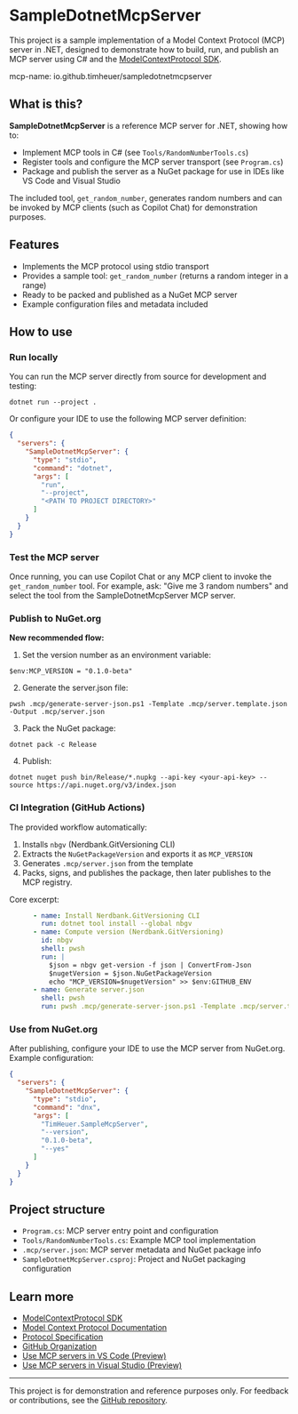 
# SampleDotnetMcpServer

This project is a sample implementation of a Model Context Protocol (MCP) server in .NET, designed to demonstrate how to build, run, and publish an MCP server using C# and the [ModelContextProtocol SDK](https://www.nuget.org/packages/ModelContextProtocol).

mcp-name: io.github.timheuer/sampledotnetmcpserver

## What is this?


**SampleDotnetMcpServer** is a reference MCP server for .NET, showing how to:

- Implement MCP tools in C# (see `Tools/RandomNumberTools.cs`)
- Register tools and configure the MCP server transport (see `Program.cs`)
- Package and publish the server as a NuGet package for use in IDEs like VS Code and Visual Studio

The included tool, `get_random_number`, generates random numbers and can be invoked by MCP clients (such as Copilot Chat) for demonstration purposes.

## Features

- Implements the MCP protocol using stdio transport
- Provides a sample tool: `get_random_number` (returns a random integer in a range)
- Ready to be packed and published as a NuGet MCP server
- Example configuration files and metadata included

## How to use

### Run locally

You can run the MCP server directly from source for development and testing:

```shell
dotnet run --project .
```

Or configure your IDE to use the following MCP server definition:

```json
{
  "servers": {
    "SampleDotnetMcpServer": {
      "type": "stdio",
      "command": "dotnet",
      "args": [
        "run",
        "--project",
        "<PATH TO PROJECT DIRECTORY>"
      ]
    }
  }
}
```

### Test the MCP server

Once running, you can use Copilot Chat or any MCP client to invoke the `get_random_number` tool. For example, ask: "Give me 3 random numbers" and select the tool from the SampleDotnetMcpServer MCP server.


### Publish to NuGet.org

**New recommended flow:**

1. Set the version number as an environment variable:

  ```pwsh
  $env:MCP_VERSION = "0.1.0-beta"
  ```

2. Generate the server.json file:

  ```pwsh
  pwsh .mcp/generate-server-json.ps1 -Template .mcp/server.template.json -Output .mcp/server.json
  ```

3. Pack the NuGet package:

  ```pwsh
  dotnet pack -c Release
  ```

4. Publish:

  ```pwsh
  dotnet nuget push bin/Release/*.nupkg --api-key <your-api-key> --source https://api.nuget.org/v3/index.json
  ```

### CI Integration (GitHub Actions)

The provided workflow automatically:
1. Installs `nbgv` (Nerdbank.GitVersioning CLI)
2. Extracts the `NuGetPackageVersion` and exports it as `MCP_VERSION`
3. Generates `.mcp/server.json` from the template
4. Packs, signs, and publishes the package, then later publishes to the MCP registry.

Core excerpt:

```yaml
      - name: Install Nerdbank.GitVersioning CLI
        run: dotnet tool install --global nbgv
      - name: Compute version (Nerdbank.GitVersioning)
        id: nbgv
        shell: pwsh
        run: |
          $json = nbgv get-version -f json | ConvertFrom-Json
          $nugetVersion = $json.NuGetPackageVersion
          echo "MCP_VERSION=$nugetVersion" >> $env:GITHUB_ENV
      - name: Generate server.json
        shell: pwsh
        run: pwsh .mcp/generate-server-json.ps1 -Template .mcp/server.template.json -Output .mcp/server.json -Version $env:MCP_VERSION
```

### Use from NuGet.org

After publishing, configure your IDE to use the MCP server from NuGet.org. Example configuration:

```json
{
  "servers": {
    "SampleDotnetMcpServer": {
      "type": "stdio",
      "command": "dnx",
      "args": [
        "TimHeuer.SampleMcpServer",
        "--version",
        "0.1.0-beta",
        "--yes"
      ]
    }
  }
}
```

## Project structure

- `Program.cs`: MCP server entry point and configuration
- `Tools/RandomNumberTools.cs`: Example MCP tool implementation
- `.mcp/server.json`: MCP server metadata and NuGet package info
- `SampleDotnetMcpServer.csproj`: Project and NuGet packaging configuration

## Learn more

- [ModelContextProtocol SDK](https://www.nuget.org/packages/ModelContextProtocol)
- [Model Context Protocol Documentation](https://modelcontextprotocol.io/)
- [Protocol Specification](https://spec.modelcontextprotocol.io/)
- [GitHub Organization](https://github.com/modelcontextprotocol)
- [Use MCP servers in VS Code (Preview)](https://code.visualstudio.com/docs/copilot/chat/mcp-servers)
- [Use MCP servers in Visual Studio (Preview)](https://learn.microsoft.com/visualstudio/ide/mcp-servers)

---

This project is for demonstration and reference purposes only. For feedback or contributions, see the [GitHub repository](https://github.com/timheuer/sampledotnetmcpserver).

